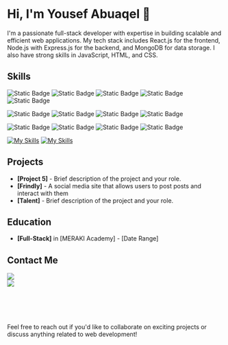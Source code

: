 # Hi, I'm Yousef Abuaqel 👋
I'm a passionate full-stack developer with expertise in building scalable and efficient web applications. My tech stack includes React.js for the frontend, Node.js with Express.js for the backend, and MongoDB for data storage. I also have strong skills in JavaScript, HTML, and CSS.

## Skills
![Static Badge](https://img.shields.io/badge/Frontend%3A-0A534A?style=for-the-badge)
![Static Badge](https://img.shields.io/badge/react.js-40affa?style=for-the-badge)
![Static Badge](https://img.shields.io/badge/JavaScript-f1c617?style=for-the-badge)
![Static Badge](https://img.shields.io/badge/HTML-orange?style=for-the-badge)
![Static Badge](https://img.shields.io/badge/CSS-blue?style=for-the-badge)



![Static Badge](https://img.shields.io/badge/Backend%3A-242732?style=for-the-badge)
![Static Badge](https://img.shields.io/badge/Node.js-8fc708?style=for-the-badge)
![Static Badge](https://img.shields.io/badge/Express.js-f1c617?style=for-the-badge)
![Static Badge](https://img.shields.io/badge/MongoDB-4faa41?style=for-the-badge)



![Static Badge](https://img.shields.io/badge/other%3A-505C6B?style=for-the-badge)
![Static Badge](https://img.shields.io/badge/Git-f05539?style=for-the-badge)
![Static Badge](https://img.shields.io/badge/RESTful_APIs-487c90?style=for-the-badge)
![Static Badge](https://img.shields.io/badge/Responsive_Web_Design-d1584c?style=for-the-badge)

[![My Skills](https://skills.thijs.gg/icons?i=js,html,css,react,express)](https://skills.thijs.gg)
[![My Skills](https://skills.thijs.gg/icons?i=nodejs)](https://skills.thijs.gg)

## Projects

- **[Project 5]** - Brief description of the project and your role.
- **[Frindly]** - A social media site that allows users to post posts and interact with them
- **[Talent]** - Brief description of the project and your role.

## Education

- **[Full-Stack]** in [MERAKI Academy] - [Date Range]

## Contact Me
<a href="https://www.linkedin.com/in/yousefabuaqel/">
<img src="https://img.shields.io/badge/_-Yousef Abuaqel-gray?style=for-the-badge&logo=linkedin&logoColor=white&labelColor=blue"/>
</a>
<br/>
<a href="mailto:usfaql@gmail.com">
<img src="https://img.shields.io/badge/_-usfaql%40gmail.com-gray?style=for-the-badge&logo=gmail&logoColor=white&labelColor=red"/>
</a>
<br/><br/><br/><br/><br/><br/>
Feel free to reach out if you'd like to collaborate on exciting projects or discuss anything related to web development!
